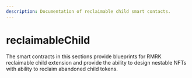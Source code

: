 ```yaml
---
description: Documentation of reclaimable child smart contacts.
---
```


# reclaimableChild

The smart contracts in this sections provide blueprints for RMRK reclaimable child extension and provide the ability to design nestable NFTs with ability to reclaim abandoned child tokens.
